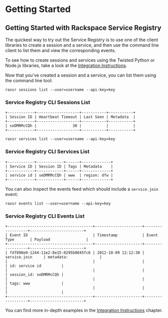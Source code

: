 # Getting Started

## Getting Started with Rackspace Service Registry

The quickest way to try out the Service Registry is to use one of the
client libraries to create a session and a service, and then use the
command line client to list them and view the corresponding events.

To see how to create sessions and services using the Twisted Python or
Node.js libraries, take a look at the [Integration Instructions](integration-instructions).

Now that you've created a session and a service, you can list them
using the command line tool:

```shell
raxsr sessions list --user=username --api-key=key
```

### Service Registry CLI Sessions List

```
+------------+-------------------+-----------+-----------+
| Session ID | Heartbeat Timeout | Last Seen | Metadata  |
+------------+-------------------+-----------+-----------+
| seDMRMcCQh |                30 |           |           |
+------------+-------------------+-----------+-----------+

```

```shell
raxsr services list --user=username --api-key=key
```

### Service Registry CLI Services List

```
+------------+------------+------+-------------+
| Service ID | Session ID | Tags | Metadata    |
+------------+------------+------+-------------+
| service id | seDMRMcCQh | www  | region: dfw |
+------------+------------+------+-------------+

```

You can also inspect the events feed which should include a `service.join`
event:

```shell
raxsr events list --user=username --api-key=key
```

### Service Registry CLI Events List

```
+--------------------------------------+---------------------+------------------+------------------------+
| Event ID                             | Timestamp           | Event Type       | Payload                |
+--------------------------------------+---------------------+------------------+------------------------+
| fdf898e0-1244-11e2-8e15-0295b0845fc6 | 2012-10-09 12:12:30 | service.join     | metadata:              |
|                                      |                     |                  | id: service id         |
|                                      |                     |                  | session_id: seDMRMcCQh |
|                                      |                     |                  | tags: www              |
|                                      |                     |                  |                        |
+--------------------------------------+---------------------+------------------+------------------------+

```

You can find more in-depth examples in the
[Integration Instructions](integration-instructions) chapter.

